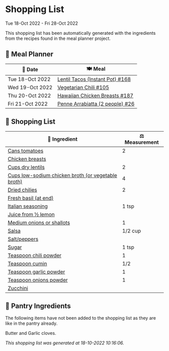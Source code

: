# Shopping List

Tue 18-Oct 2022 - Fri 28-Oct 2022

This shopping list has been automatically generated with the ingredients from the recipes found in the meal planner project.

## 📅 Meal Planner

|📅 Date| 🍽️ Meal|
|----|----|
|Tue 18-Oct 2022|[Lentil Tacos (Instant Pot) #168](https://github.com/bryanbr23/Recipes/issues/168)|
|Wed 19-Oct 2022|[Vegetarian Chili #105](https://github.com/bryanbr23/Recipes/issues/105)|
|Thu 20-Oct 2022|[Hawaiian Chicken Breasts #187](https://github.com/bryanbr23/Recipes/issues/187)|
|Fri 21-Oct 2022|[Penne Arrabiatta (2 people) #26](https://github.com/bryanbr23/Recipes/issues/26)|

## 🛒 Shopping List

| 🍌 Ingredient| ⚖️ Measurement|
|----------|-----------|
|[Cans tomatoes](https://www.sainsburys.co.uk/gol-ui/SearchResults/Cans%20tomatoes)|2|
|[Chicken breasts](https://www.sainsburys.co.uk/gol-ui/SearchResults/Chicken%20breasts)||
|[Cups dry lentils](https://www.sainsburys.co.uk/gol-ui/SearchResults/Cups%20dry%20lentils)|2|
|[Cups low-sodium chicken broth (or vegetable broth)](https://www.sainsburys.co.uk/gol-ui/SearchResults/Cups%20low-sodium%20chicken%20broth%20(or%20vegetable%20broth))|4|
|[Dried chilies](https://www.sainsburys.co.uk/gol-ui/SearchResults/Dried%20chilies)|2|
|[Fresh basil (at end)](https://www.sainsburys.co.uk/gol-ui/SearchResults/Fresh%20basil%20(at%20end))||
|[Italian seasoning](https://www.sainsburys.co.uk/gol-ui/SearchResults/Italian%20seasoning)|1 tsp|
|[Juice from ½ lemon](https://www.sainsburys.co.uk/gol-ui/SearchResults/Juice%20from%20½%20lemon)||
|[Medium onions or shallots](https://www.sainsburys.co.uk/gol-ui/SearchResults/Medium%20onions%20or%20shallots)|1|
|[Salsa](https://www.sainsburys.co.uk/gol-ui/SearchResults/Salsa)|1/2 cup|
|[Salt/peppers](https://www.sainsburys.co.uk/gol-ui/SearchResults/Salt/peppers)||
|[Sugar](https://www.sainsburys.co.uk/gol-ui/SearchResults/Sugar)|1 tsp|
|[Teaspoon chili powder](https://www.sainsburys.co.uk/gol-ui/SearchResults/Teaspoon%20chili%20powder)|1|
|[Teaspoon cumin](https://www.sainsburys.co.uk/gol-ui/SearchResults/Teaspoon%20cumin)|1/2|
|[Teaspoon garlic powder](https://www.sainsburys.co.uk/gol-ui/SearchResults/Teaspoon%20garlic%20powder)|1|
|[Teaspoon onions powder](https://www.sainsburys.co.uk/gol-ui/SearchResults/Teaspoon%20onions%20powder)|1|
|[Zucchini](https://www.sainsburys.co.uk/gol-ui/SearchResults/Zucchini)||

## 🏪 Pantry Ingredients

The following items have not been added to the shopping list as they are like in the pantry already.

Butter and Garlic cloves.


_This shopping list was generated at 18-10-2022 10:16:06._